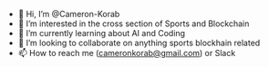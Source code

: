 - 👋 Hi, I’m @Cameron-Korab
- 👀 I’m interested in the cross section of Sports and Blockchain
- 🌱 I’m currently learning about AI and Coding
- 💞️ I’m looking to collaborate on anything sports blockhain related 
- 📫 How to reach me (cameronkorab@gmail.com) or Slack

<!---
Cameron-Korab/Cameron-Korab is a ✨ special ✨ repository because its `README.md` (this file) appears on your GitHub profile.
You can click the Preview link to take a look at your changes.
--->

